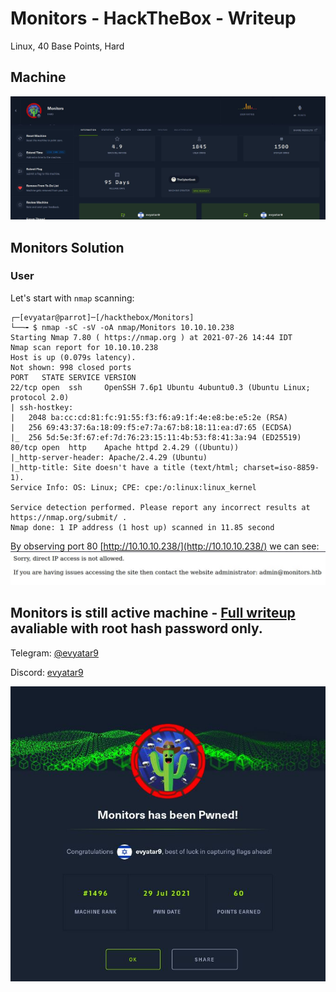 # Monitors - HackTheBox - Writeup
Linux, 40 Base Points, Hard

## Machine

![‏‏Monitors.JPG](images/Monitors.JPG)

## Monitors Solution

### User

Let's start with ```nmap``` scanning:

```console
┌─[evyatar@parrot]─[/hackthebox/Monitors]
└──╼ $ nmap -sC -sV -oA nmap/Monitors 10.10.10.238
Starting Nmap 7.80 ( https://nmap.org ) at 2021-07-26 14:44 IDT
Nmap scan report for 10.10.10.238
Host is up (0.079s latency).
Not shown: 998 closed ports
PORT   STATE SERVICE VERSION
22/tcp open  ssh     OpenSSH 7.6p1 Ubuntu 4ubuntu0.3 (Ubuntu Linux; protocol 2.0)
| ssh-hostkey: 
|   2048 ba:cc:cd:81:fc:91:55:f3:f6:a9:1f:4e:e8:be:e5:2e (RSA)
|   256 69:43:37:6a:18:09:f5:e7:7a:67:b8:18:11:ea:d7:65 (ECDSA)
|_  256 5d:5e:3f:67:ef:7d:76:23:15:11:4b:53:f8:41:3a:94 (ED25519)
80/tcp open  http    Apache httpd 2.4.29 ((Ubuntu))
|_http-server-header: Apache/2.4.29 (Ubuntu)
|_http-title: Site doesn't have a title (text/html; charset=iso-8859-1).
Service Info: OS: Linux; CPE: cpe:/o:linux:linux_kernel

Service detection performed. Please report any incorrect results at https://nmap.org/submit/ .
Nmap done: 1 IP address (1 host up) scanned in 11.85 second
```

By observing port 80 [http://10.10.10.238/](http://10.10.10.238/) we can see:
![port80.JPG](images/port80.JPG)

## Monitors is still active machine - [Full writeup](Monitors-Writeup.pdf) avaliable with root hash password only.

Telegram: [@evyatar9](https://t.me/evyatar9)

Discord: [evyatar9](https://discordapp.com/users/812805349815091251)

![pwn.JPG](images/pwn.JPG)